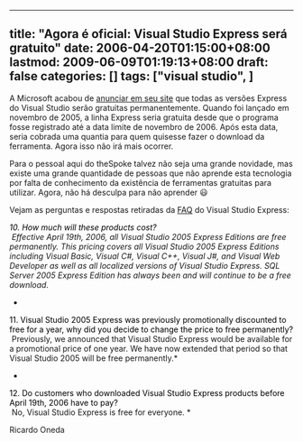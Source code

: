 
---
title: "Agora é oficial: Visual Studio Express será gratuito"
date: 2006-04-20T01:15:00+08:00
lastmod: 2009-06-09T01:19:13+08:00
draft: false
categories: []
tags: ["visual studio", ]
---


A Microsoft acabou de [anunciar em seu site](http://www.microsoft.com/presspass/press/2006/apr06/04-19VSExpressFreePR.mspx) que todas as versões Express do Visual Studio serão gratuitas permanentemente. Quando foi lançado em novembro de 2005, a linha Express seria gratuita desde que o programa fosse registrado até a data limite de novembro de 2006. Após esta data, seria cobrada uma quantia para quem quisesse fazer o download da ferramenta. Agora isso não irá mais ocorrer.

Para o pessoal aqui do theSpoke talvez não seja uma grande novidade, mas existe uma grande quantidade de pessoas que não aprende esta tecnologia por falta de conhecimento da existência de ferramentas gratuitas para utilizar. Agora, não há desculpa para não aprender :smiley:

Vejam as perguntas e respostas retiradas da [FAQ](http://www.microsoft.com/express/support/faq/) do Visual Studio Express:

*<span style="color: #000000;">10. How much will these products cost?</span>   
 Effective April 19th, 2006, all Visual Studio 2005 Express Editions are free permanently. This pricing covers all Visual Studio 2005 Express Editions including Visual Basic, Visual C#, Visual C++, Visual J#, and Visual Web Developer as well as all localized versions of Visual Studio Express. SQL Server 2005 Express Edition has always been and will continue to be a free download.*

*  
<span style="color: #000000;">11. Visual Studio 2005 Express was previously promotionally discounted to free for a year, why did you decide to change the price to free permanently?</span>   
 Previously, we announced that Visual Studio Express would be available for a promotional price of one year. We have now extended that period so that Visual Studio 2005 will be free permanently.*

*  
<span style="color: #000000;">12. Do customers who downloaded Visual Studio Express products before April 19th, 2006 have to pay?</span>    
 No, Visual Studio Express is free for everyone. *

Ricardo Oneda

